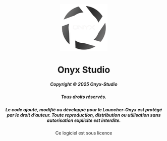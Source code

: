 <p align="center"><img src="./app/assets/images/onyx_logo_detoutrer.png" width="150px" height="150px" alt="aventium softworks"></p>

<h1 align="center">Onyx Studio</h1>

<em><h5 align="center">Copyright © 2025 Onyx-Studio</h5></em>

<em><h5 align="center">Tous droits réservés.</h5></em>
<em><h5 align="center">Le code ajouté, modifié ou développé pour le Launcher-Onyx est protégé par le droit d’auteur. Toute reproduction, distribution ou utilisation sans autorisation explicite est interdite.</h5></em>

<p align="center">Ce logiciel est sous licence</p>